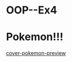 # OOP--Ex4
# Pokemon!!!
[cover-pokemon-preview](https://user-images.githubusercontent.com/92378800/147971487-05efa702-1371-4c9d-bf7a-ef3a6910a7b9.png)
